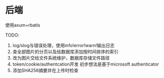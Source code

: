 # 后端

使用axum+rbatis

TODO:

1. log/slog与错误处理，使用info!error!warn!输出日志
2. 查全部图片的分页以及给数据库添加按时间排序的索引
3. 改为图片交给文件系统维护，数据库存储文件路径
4. token/cookie/authentcation开发 初步想法是基于microsoft authenticator
5. 添加SHA256摘要并在上传时检查
